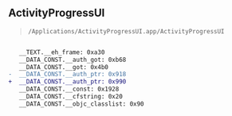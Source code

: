 ## ActivityProgressUI

> `/Applications/ActivityProgressUI.app/ActivityProgressUI`

```diff

   __TEXT.__eh_frame: 0xa30
   __DATA_CONST.__auth_got: 0xb68
   __DATA_CONST.__got: 0x4b0
-  __DATA_CONST.__auth_ptr: 0x918
+  __DATA_CONST.__auth_ptr: 0x990
   __DATA_CONST.__const: 0x1928
   __DATA_CONST.__cfstring: 0x20
   __DATA_CONST.__objc_classlist: 0x90

```
